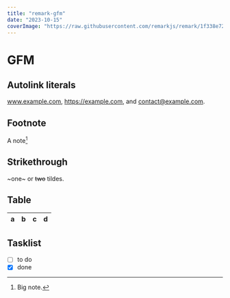 ```yaml
---
title: "remark-gfm"
date: "2023-10-15"
coverImage: "https://raw.githubusercontent.com/remarkjs/remark/1f338e72/logo.svg?sanitize=true"
---
```


# GFM

## Autolink literals

www.example.com, https://example.com, and contact@example.com.

## Footnote

A note[^1]

[^1]: Big note.

## Strikethrough

~one~ or ~~two~~ tildes.

## Table

| a | b  |  c |  d  |
| - | :- | -: | :-: |

## Tasklist

* [ ] to do
* [x] done